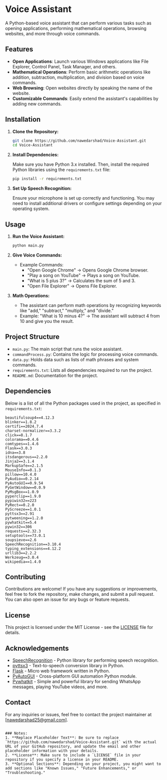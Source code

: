 # Voice Assistant

A Python-based voice assistant that can perform various tasks such as opening applications, performing mathematical operations, browsing websites, and more through voice commands.

## Features

- **Open Applications**: Launch various Windows applications like File Explorer, Control Panel, Task Manager, and others.
- **Mathematical Operations**: Perform basic arithmetic operations like addition, subtraction, multiplication, and division based on voice commands.
- **Web Browsing**: Open websites directly by speaking the name of the website.
- **Customizable Commands**: Easily extend the assistant's capabilities by adding new commands.

## Installation

1. **Clone the Repository:**

   ```bash
   git clone https://github.com/nawedarshad/Voice-Assistant.git
   cd Voice-Assistant
   ```

2. **Install Dependencies:**

   Make sure you have Python 3.x installed. Then, install the required Python libraries using the `requirements.txt` file:

   ```bash
   pip install -r requirements.txt
   ```

3. **Set Up Speech Recognition:**

   Ensure your microphone is set up correctly and functioning. You may need to install additional drivers or configure settings depending on your operating system.

## Usage

1. **Run the Voice Assistant:**

   ```bash
   python main.py
   ```

2. **Give Voice Commands:**
   - Example Commands:
     - "Open Google Chrome" → Opens Google Chrome browser.
     - "Play a song on YouTube" → Plays a song on YouTube.
     - "What is 5 plus 3?" → Calculates the sum of 5 and 3.
     - "Open File Explorer" → Opens File Explorer.

3. **Math Operations:**
   - The assistant can perform math operations by recognizing keywords like "add," "subtract," "multiply," and "divide."
   - Example: "What is 10 minus 4?" → The assistant will subtract 4 from 10 and give you the result.

## Project Structure

- `main.py`: The main script that runs the voice assistant.
- `commandProcess.py`: Contains the logic for processing voice commands.
- `data.py`: Holds data such as lists of math phrases and system commands.
- `requirements.txt`: Lists all dependencies required to run the project.
- `README.md`: Documentation for the project.

## Dependencies

Below is a list of all the Python packages used in the project, as specified in `requirements.txt`:

```plaintext
beautifulsoup4==4.12.3
blinker==1.8.2
certifi==2024.7.4
charset-normalizer==3.3.2
click==8.1.7
colorama==0.4.6
comtypes==1.4.6
Flask==3.0.3
idna==3.8
itsdangerous==2.2.0
Jinja2==3.1.4
MarkupSafe==2.1.5
MouseInfo==0.1.3
pillow==10.4.0
PyAudio==0.2.14
PyAutoGUI==0.9.54
PyGetWindow==0.0.9
PyMsgBox==1.0.9
pyperclip==1.9.0
pypiwin32==223
PyRect==0.2.0
PyScreeze==1.0.1
pyttsx3==2.91
pytweening==1.2.0
pywhatkit==5.4
pywin32==306
requests==2.32.3
setuptools==73.0.1
soupsieve==2.6
SpeechRecognition==3.10.4
typing_extensions==4.12.2
urllib3==2.2.2
Werkzeug==3.0.4
wikipedia==1.4.0
```

## Contributing

Contributions are welcome! If you have any suggestions or improvements, feel free to fork the repository, make changes, and submit a pull request. You can also open an issue for any bugs or feature requests.

## License

This project is licensed under the MIT License - see the [LICENSE](LICENSE) file for details.

## Acknowledgements

- [SpeechRecognition](https://pypi.org/project/SpeechRecognition/) - Python library for performing speech recognition.
- [pyttsx3](https://pypi.org/project/pyttsx3/) - Text-to-speech conversion library in Python.
- [Flask](https://pypi.org/project/Flask/) - Micro web framework written in Python.
- [PyAutoGUI](https://pypi.org/project/PyAutoGUI/) - Cross-platform GUI automation Python module.
- [Pywhatkit](https://pypi.org/project/pywhatkit/) - Simple and powerful library for sending WhatsApp messages, playing YouTube videos, and more.

## Contact

For any inquiries or issues, feel free to contact the project maintainer at [nawedarshad25@gmail.com].

```

### Notes:
1. **Replace Placeholder Text**: Be sure to replace `https://github.com/nawedarshad/Voice-Assistant.git` with the actual URL of your GitHub repository, and update the email and other placeholder information with your details.
2. **License**: Make sure to include a `LICENSE` file in your repository if you specify a license in your README.
3. **Optional Sections**: Depending on your project, you might want to add sections like "Known Issues," "Future Enhancements," or "Troubleshooting."